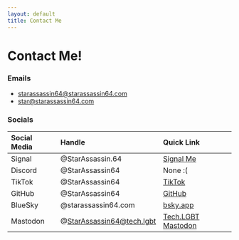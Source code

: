 ```yaml
---
layout: default
title: Contact Me
---
```

# Contact Me!

### Emails ###
* [starassassin64@starassassin64.com](mailto://starassassin64@starassassin64.com)
* [star@starassassin64.com](mailto://star@starassassin64.com)

### Socials ###

| Social Media | Handle           | Quick Link                                                                                          |
|:-------------|:-----------------|:----------------------------------------------------------------------------------------------------|
| Signal       | @StarAssassin.64 | [Signal Me](https://signal.me/#eu/tHK0RX3UqktuyBCp1qR38gTbhp4OKeGZkZuEhSwciBXgS-APFWtMKKgE88pVWOfe) |
| Discord      | @StarAssassin64  | None :(                                                                                             |
| TikTok       | @StarAssassin64  | [TikTok](https://www.tiktok.com/@starassassin64)                                                    |
| GitHub       | @StarAssassin64  | [GitHub](https://github.com/starassassin64)                                                         |
| BlueSky      | @starassassin64.com | [bsky.app]( rel="me") |
| Mastodon     | @StarAssassin64@tech.lgbt | [Tech.LGBT Mastodon](https://tech.lgbt/@starassassin64) |
